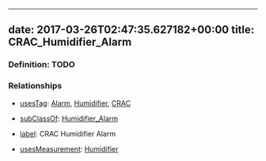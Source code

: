 
---
date: 2017-03-26T02:47:35.627182+00:00
title: CRAC_Humidifier_Alarm
---
### Definition: TODO

### Relationships

* [usesTag](https://brickschema.org/schema/1.0/BrickFrame#usesTag): [Alarm](https://brickschema.org/schema/1.0/BrickTag#Alarm), [Humidifier](https://brickschema.org/schema/1.0/BrickTag#Humidifier), [CRAC](https://brickschema.org/schema/1.0/BrickTag#CRAC)

* [subClassOf](http://www.w3.org/2000/01/rdf-schema#subClassOf): [Humidifier_Alarm](https://brickschema.org/schema/1.0/Brick#Humidifier_Alarm)

* [label](http://www.w3.org/2000/01/rdf-schema#label): CRAC Humidifier Alarm

* [usesMeasurement](https://brickschema.org/schema/1.0/BrickFrame#usesMeasurement): [Humidifier](https://brickschema.org/schema/1.0/Brick#Humidifier)
